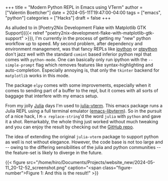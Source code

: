 +++
title = "Modern Python REPL in Emacs using VTerm"
author = ["Valentin Boettcher"]
date = 2024-05-11T19:47:00-04:00
tags = ["emacs", "python"]
categories = ["Hacks"]
draft = false
+++

As alluded to in [Poetry2Nix Development Flake with Matplotlib GTK
Support]({{< relref "poetry2nix-development-flake-with-matplotlib-gtk-support" >}}), I'm currently in the process of getting my "new" python
workflow up to speed. My second problem, after dependency and
environment management, was that fancy REPLs like [ipython](https://ipython.org/) or [ptpython](https://github.com/prompt-toolkit/ptpython.git)
don't jazz well with the standard `comint` based inferior python repl
that comes with `python-mode`. One can basically only run ipython with
the `--simple-prompt` flag which removes features like
syntax-highlighting and auto-completion. Especially annoying is, that
only the `tkinter` backend for `matplotlib` works in this mode.

The package `elpy` comes with some improvements, especially when it
comes to sending part of a buffer to the repl, but it comes with all
sorts of baggage that interfere with my emacs setup.

From my jolly [Julia](https://julialang.org/) days I'm used to [julia-vterm](https://github.com/shg/julia-vterm.el). This emacs package
runs a Julia REPL using a full terminal emulator ([emacs-libvterm](https://github.com/akermu/emacs-libvterm)). So
in the pursuit of a nice hack, I `M-x replace-string`'d the word `julia`
with `python` and gave it a shot. Remarkably, the whole thing just
worked without much tweaking and you can enjoy the result by checking
out the [GitHub repo](https://github.com/vale981/python-vterm.el).

The idea of extending the original `julia-vterm` package to support
python as well is not without elegance. However, the code base is not
too large and -- owing to the differing sensibilities of the julia and
python communities -- the feature-set is likely to diverge in the
future.

{{< figure src="/home/hiro/Documents/Projects/website_new/2024-05-11_20-12-52_screenshot.png" caption="<span class=\"figure-number\">Figure 1: </span>And this is the result!" >}}

